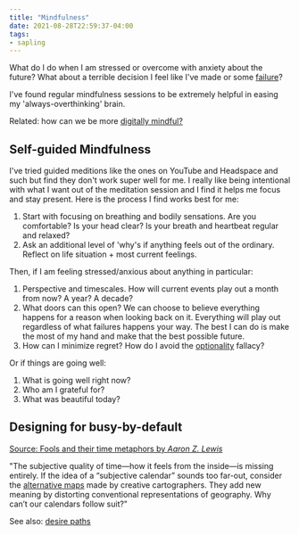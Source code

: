 ```yaml
---
title: "Mindfulness"
date: 2021-08-28T22:59:37-04:00
tags:
- sapling
---
```


What do I do when I am stressed or overcome with anxiety about the future? What about a terrible decision I feel like I've made or some [failure](posts/a-failure-resume.md)?

I've found regular mindfulness sessions to be extremely helpful in easing my 'always-overthinking' brain.

Related: how can we be more [digitally mindful?](thoughts/digital%20mindfulness.md)

## Self-guided Mindfulness
I've tried guided meditions like the ones on YouTube and Headspace and such but find they don't work super well for me. I really like being intentional with what I want out of the meditation session and I find it helps me focus and stay present. Here is the process I find works best for me:

1.  Start with focusing on breathing and bodily sensations. Are you comfortable? Is your head clear? Is your breath and heartbeat regular and relaxed?
2. Ask an additional level of 'why's if anything feels out of the ordinary. Reflect on life situation + most current feelings.

Then, if I am feeling stressed/anxious about anything in particular:
1. Perspective and timescales. How will current events play out a month from now? A year? A decade?
2. What doors can this open? We can choose to believe everything happens for a reason when looking back on it. Everything will play out regardless of what failures happens your way. The best I can do is make the most of my hand and make that the best possible future.
3. How can I minimize regret? How do I avoid the [optionality](thoughts/optionality.md) fallacy?

Or if things are going well:
1. What is going well right now?
2. Who am I grateful for?
3. What was beautiful today?

## Designing for busy-by-default
[Source: Fools and their time metaphors by *Aaron Z. Lewis*](https://aaronzlewis.com/blog/2019/02/11/fools-and-their-time-metaphors/)

"The subjective quality of time—how it feels from the inside—is missing entirely. If the idea of a “subjective calendar” sounds too far-out, consider the [alternative maps](https://www.theatlantic.com/entertainment/archive/2011/05/human-cartography-maps-that-define-the-mind/238416/) made by creative cartographers. They add new meaning by distorting conventional representations of geography. Why can’t our calendars follow suit?"

See also: [desire paths](thoughts/desire%20paths.md)